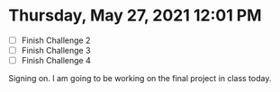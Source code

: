 # Thursday, May 27, 2021 12:01 PM
- [ ] Finish Challenge 2
- [ ] Finish Challenge 3
- [ ] Finish Challenge 4

Signing on. I am going to be working on the final project in class today.


